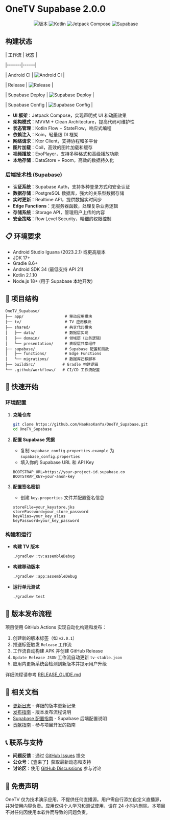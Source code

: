 # OneTV Supabase 2.0.0

<div align="center">

![版本](https://img.shields.io/badge/版本-2.0.0-blue)
![Kotlin](https://img.shields.io/badge/Kotlin-2.1.10-blue.svg?logo=kotlin)
![Jetpack Compose](https://img.shields.io/badge/Jetpack%20Compose-Latest-brightgreen.svg?logo=jetpack-compose)
![Supabase](https://img.shields.io/badge/Supabase-2.0-green.svg?logo=supabase)

</div>

## 构建状态



| 工作流 | 状态 |

|-------|------|

| Android CI | ![Android CI](https://github.com/HaoHaoKanYa/OneTV_Supabase/actions/workflows/android.yml/badge.svg) |

| Release | ![Release](https://github.com/HaoHaoKanYa/OneTV_Supabase/actions/workflows/release.yaml/badge.svg) |

| Supabase Deploy | ![Supabase Deploy](https://github.com/HaoHaoKanYa/OneTV_Supabase/actions/workflows/supabase-deploy.yml/badge.svg) |

| Supabase Config | ![Supabase Config](https://github.com/HaoHaoKanYa/OneTV_Supabase/actions/workflows/check-supabase-config.yml/badge.svg) |





- **UI 框架**：Jetpack Compose，实现声明式 UI 和动画效果
- **架构模式**：MVVM + Clean Architecture，提高代码可维护性
- **状态管理**：Kotlin Flow + StateFlow，响应式编程
- **依赖注入**：Koin，轻量级 DI 框架
- **网络请求**：Ktor Client，支持协程和多平台
- **图片加载**：Coil，高效的图片加载和缓存
- **视频播放**：ExoPlayer，支持多种格式和高级播放功能
- **本地存储**：DataStore + Room，高效的数据持久化

### 后端技术栈 (Supabase)

- **认证系统**：Supabase Auth，支持多种登录方式和安全认证
- **数据存储**：PostgreSQL 数据库，强大的关系型数据存储
- **实时更新**：Realtime API，提供数据实时同步
- **Edge Functions**：无服务器函数，处理复杂业务逻辑
- **存储系统**：Storage API，管理用户上传的内容
- **安全策略**：Row Level Security，精细的权限控制

## 📋 环境要求

- Android Studio Iguana (2023.2.1) 或更高版本
- JDK 17+
- Gradle 8.6+
- Android SDK 34 (最低支持 API 21)
- Kotlin 2.1.10
- Node.js 18+ (用于 Supabase 本地开发)

## 📁 项目结构

```
OneTV_Supabase/
├── app/                  # 移动应用模块
├── tv/                   # TV 应用模块
├── shared/               # 共享代码模块
│   ├── data/             # 数据层实现
│   ├── domain/           # 领域层（业务逻辑）
│   └── presentation/     # 表现层共享组件
├── supabase/             # Supabase 配置和函数
│   ├── functions/        # Edge Functions
│   └── migrations/       # 数据库迁移脚本
├── buildSrc/            # Gradle 构建逻辑
└── .github/workflows/   # CI/CD 工作流配置
```

## 🚀 快速开始

### 环境配置

1. **克隆仓库**
   ```bash
   git clone https://github.com/HaoHaoKanYa/OneTV_Supabase.git
   cd OneTV_Supabase
   ```

2. **配置 Supabase 凭据**
   - 复制 `supabase_config.properties.example` 为 `supabase_config.properties`
   - 填入你的 Supabase URL 和 API Key
   ```properties
   BOOTSTRAP_URL=https://your-project-id.supabase.co
   BOOTSTRAP_KEY=your-anon-key
   ```

3. **配置签名密钥**
   - 创建 `key.properties` 文件并配置签名信息
   ```properties
   storeFile=your_keystore.jks
   storePassword=your_store_password
   keyAlias=your_key_alias
   keyPassword=your_key_password
   ```

### 构建和运行

- **构建 TV 版本**
  ```bash
  ./gradlew :tv:assembleDebug
  ```

- **构建移动版本**
  ```bash
  ./gradlew :app:assembleDebug
  ```

- **运行单元测试**
  ```bash
  ./gradlew test
  ```

## 📱 版本发布流程

项目使用 GitHub Actions 实现自动化构建和发布：

1. 创建新的版本标签（如 `v2.0.1`）
2. 推送标签触发 `Release` 工作流
3. 工作流自动构建 APK 并创建 GitHub Release
4. `Update Release JSON` 工作流自动更新 `tv-stable.json`
5. 应用内更新系统会检测到新版本并提示用户升级

详细流程请参考 [RELEASE_GUIDE.md](RELEASE_GUIDE.md)

## 📄 相关文档

- [更新日志](CHANGELOG.md) - 详细的版本更新记录
- [发布指南](RELEASE_GUIDE.md) - 版本发布流程说明
- [Supabase 配置指南](supabase/README.md) - Supabase 后端配置说明
- [贡献指南](CONTRIBUTING.md) - 参与项目开发的指南

## 📞 联系与支持

- **问题反馈**：通过 [GitHub Issues](https://github.com/HaoHaoKanYa/OneTV_Supabase/issues) 提交
- **公众号**：【壹来了】获取最新动态和支持
- **讨论区**：使用 [GitHub Discussions](https://github.com/HaoHaoKanYa/OneTV_Supabase/discussions) 参与讨论

## 📝 免责声明

OneTV 仅为技术演示应用，不提供任何直播源。用户需自行添加自定义直播源，并对使用内容负责。应用仅供个人学习和测试使用，请在 24 小时内删除。本项目不对任何因使用本软件而导致的问题负责。
